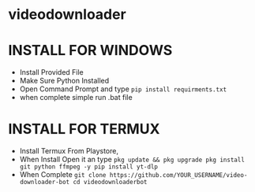 # videodownloader

# INSTALL FOR WINDOWS
- Install Provided File
- Make Sure Python Installed
- Open Command Prompt and type `pip install requirments.txt`
- when complete simple run .bat file

# INSTALL FOR TERMUX

- Install Termux From Playstore,
- When Install Open it an type `pkg update && pkg upgrade
pkg install git python ffmpeg -y
pip install yt-dlp`
- When Complete `git clone https://github.com/YOUR_USERNAME/video-downloader-bot
cd videodownloaderbot`


